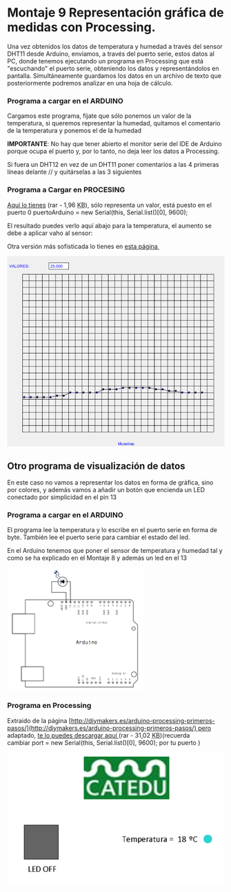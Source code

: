 
# Montaje 9 Representación gráfica de medidas con Processing.

Una vez obtenidos los datos de temperatura y humedad a través del sensor DHT11 desde Arduino, enviamos, a través del puerto serie, estos datos al PC, donde tenemos ejecutando un programa en Processing que está "escuchando" el puerto serie, obteniendo los datos y representándolos en pantalla. Simultáneamente guardamos los datos en un archivo de texto que posteriormente podremos analizar en una hoja de cálculo.

### Programa a cargar en el ARDUINO

Cargamos este programa, fíjate que sólo ponemos un valor de la temperatura, si queremos representar la humedad, quitamos el comentario de la temperatura y ponemos el de la humedad

**IMPORTANTE**: No hay que tener abierto el monitor serie del IDE de Arduino porque ocupa el puerto y, por lo tanto, no deja leer los datos a Processing.

Si fuera un DHT12 en vez de un DHT11 poner comentarios a las 4 primeras líneas delante // y quitárselas a las 3 siguientes

### 

### Programa a Cargar en PROCESING

[Aquí lo tienes](MiProgramaProcesing.rar) (rar - 1,96 <abbr title="KiloBytes" lang="en">KB</abbr>), sólo representa un valor, está puesto en el puerto 0 puertoArduino = new Serial(this, Serial.list()[0], 9600);

El resultado puedes verlo aquí abajo para la temperatura, el aumento se debe a aplicar vaho al sensor:

Otra versión más sofisticada lo tienes en [esta página ](http://diymakers.es/arduino-processing-primeros-pasos/)

![](img/img0.1.png)
## Otro programa de visualización de datos

En este caso no vamos a representar los datos en forma de gráfica, sino por colores, y además vamos a añadir un botón que encienda un LED conectado por simplicidad en el pin 13

### Programa a cargar en el ARDUINO

El programa lee la temperatura y lo escribe en el puerto serie en forma de byte. También lee el puerto serie para cambiar el estado del led.

En el Arduino tenemos que poner el sensor de temperatura y humedad tal y como se ha explicado en el Montaje 8 y además un led en el 13

![](img/img1.1.png)
### Programa en Processing

Extraido de la página [http://diymakers.es/arduino-processing-primeros-pasos/](http://diymakers.es/arduino-processing-primeros-pasos/) pero adaptado, [te lo puedes descargar aquí ](dymakers.rar) (rar - 31,02 <abbr title="KiloBytes" lang="en">KB</abbr>)(recuerda cambiar port = new Serial(this, Serial.list()[0], 9600); por tu puerto )

![](img/img2.1.png)







